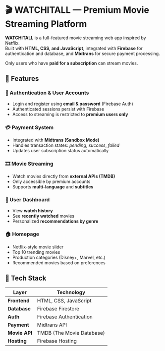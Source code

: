 # 🎬 WATCHITALL — Premium Movie Streaming Platform

**WATCHITALL** is a full-featured movie streaming web app inspired by Netflix.  
Built with **HTML, CSS, and JavaScript**, integrated with **Firebase** for authentication and database, and **Midtrans** for secure payment processing.  

Only users who have **paid for a subscription** can stream movies.

## 🚀 Features

### 🔐 Authentication & User Accounts
- Login and register using **email & password** (Firebase Auth)
- Authenticated sessions persist with Firebase
- Access to streaming is restricted to **premium users only**

### 💳 Payment System
- Integrated with **Midtrans (Sandbox Mode)**
- Handles transaction states: *pending*, *success*, *failed*
- Updates user subscription status automatically

### 🎞️ Movie Streaming
- Watch movies directly from **external APIs (TMDB)**
- Only accessible by premium accounts
- Supports **multi-language** and **subtitles**

### 🧭 User Dashboard
- View **watch history**
- See **recently watched** movies
- Personalized **recommendations by genre**

### 🏠 Homepage
- Netflix-style movie slider
- Top 10 trending movies
- Production categories (Disney+, Marvel, etc.)
- Recommended movies based on preferences

## 🧱 Tech Stack

| Layer | Technology |
|--------|-------------|
| **Frontend** | HTML, CSS, JavaScript |
| **Database** | Firebase Firestore |
| **Auth** | Firebase Authentication |
| **Payment** | Midtrans API |
| **Movie API** | TMDB (The Movie Database) |
| **Hosting** | Firebase Hosting |


